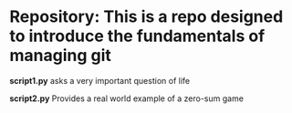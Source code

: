 # Repository: This is a repo designed to introduce the fundamentals of managing git

**script1.py** asks a very important question of life

**script2.py** Provides a real world example of a zero-sum game